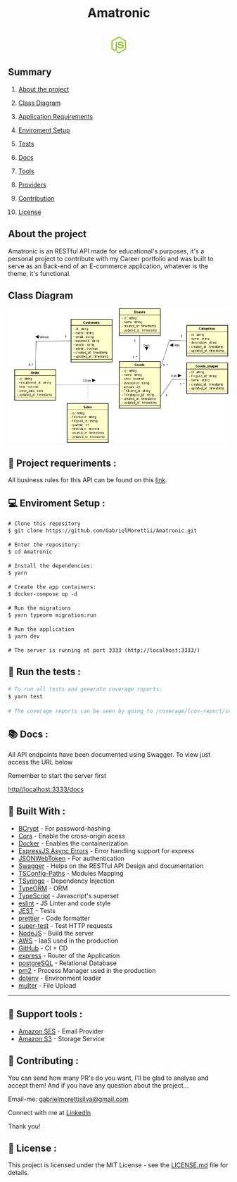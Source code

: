 <h1 align="center">Amatronic</h1>

<div align="center" style="display: inline_block"><br>
      <img align="center" alt="Gabriel-Node" height="40" width="40" src="https://github.com/devicons/devicon/blob/master/icons/nodejs/nodejs-original.svg">
</div>

## Summary

1. [About the project](#general-information)

2. [Class Diagram](#class-diagram)

3. [Application Requirements](#requirements)

4. [Enviroment Setup](#enviroment-setup)

5. [Tests](#tests)

6. [Docs](#docs)

7. [Tools](#tools)

8. [Providers](#providers)

9. [Contribution](#contributing)

10. [License](#license)

## About the project <a name="general-information" />

Amatronic is an RESTful API made for educational's purposes, it's a
personal project to contribute with my Career portfolio
and was built to serve as an Back-end of an E-commerce application,
whatever is the theme, it's functional.

## Class Diagram <a name="class-diagram" />
<img src="./diagram.png">

## 📌 Project requeriments <a name="requirements" />:

All business rules for this API can be found on this [link](./docs/business_rules.md).

## 💻 Enviroment Setup <a name="enviroment-setup" />:

```
# Clone this repository
$ git clone https://github.com/GabrielMorettii/Amatronic.git

# Enter the repository:
$ cd Amatronic

# Install the dependencies:
$ yarn

# Create the app containers:
$ docker-compose up -d

# Run the migrations
$ yarn typeorm migration:run

# Run the application
$ yarn dev

# The server is running at port 3333 (http://localhost:3333/)
```

## 🧪 Run the tests <a name="tests" />:
```bash
# To run all tests and generate coverage reports:
$ yarn test

# The coverage reports can be seen by going to /coverage/lcov-report/index.html and opening this html file in your browser.
```

## 📚 Docs <a name="docs" />:

All API endpoints have been documented using Swagger. To view just access the URL below

Remember to start the server first

<a href="http//localhost:3333/docs">http//localhost:3333/docs</a>

## 🔧 Built With <a name="tools" />:

- [BCrypt](https://www.npmjs.com/package/bcrypt 'BCrypt') - For password-hashing
- [Cors](https://www.npmjs.com/package/cors 'Cors') - Enable the cross-origin acess
- [Docker](https://www.docker.com/ 'Docker') - Enables the containerization
- [ExpressJS Async Errors](https://www.npmjs.com/package/express-async-errors 'ExpressJS Async Errors') - Error handling support for express
- [JSONWebToken](https://www.npmjs.com/package/jsonwebtoken 'JSONWebToken') - For authentication
- [Swagger](https://swagger.io/ 'Swagger') - Helps on the RESTful API Design and documentation
- [TSConfig-Paths](https://www.npmjs.com/package/tsconfig-paths, 'TSConfig-Paths') -
Modules Mapping
- [TSyringe](https://github.com/microsoft/tsyringe 'TSyringe') - Dependency Injection
- [TypeORM](https://typeorm.io/#/ 'TypeORM') - ORM
- [TypeScript](https://www.typescriptlang.org/ 'TypeScript') - Javascript's superset
- [eslint](https://eslint.org/) - JS Linter and code style
- [JEST](https://jestjs.io/) - Tests
- [prettier](https://github.com/prettier/prettier) - Code formatter
- [super-test](https://github.com/visionmedia/supertest) - Test HTTP requests
- [NodeJS](https://nodejs.org/en/) - Build the server
- [AWS](https://aws.amazon.com/pt/) - IaaS used in the production
- [GitHub](https://github.com/GabrielMorettii/ignite_rentx/actions) - CI + CD
- [express](https://expressjs.com/) - Router of the Application
- [postgreSQL](https://www.postgresql.org/) - Relational Database
- [pm2](https://pm2.keymetrics.io/) - Process Manager used in the production
- [dotenv](https://github.com/motdotla/dotenv) - Environment loader
- [multer](https://github.com/expressjs/multer) - File Upload

---

## 🧰 Support tools <a name="ferramentas-suporte" />:

- [Amazon SES](https://aws.amazon.com/pt/ses/) - Email Provider
- [Amazon S3](https://aws.amazon.com/pt/s3/) - Storage Service

## 🧐 Contributing <a name="contributing" />:

You can send how many PR's do you want, I'll be glad to analyse and accept them! And if you have any question about the project...

Email-me: gabrielmorettisilva@gmail.com

Connect with me at [LinkedIn](https://www.linkedin.com/in/gabriel-morettii/)

Thank you!

## 🔑 License <a name="license" />:

This project is licensed under the MIT License - see the [LICENSE.md](https://github.com/GabrielMorettii/Amatronic/blob/main/LICENSE) file for details.
